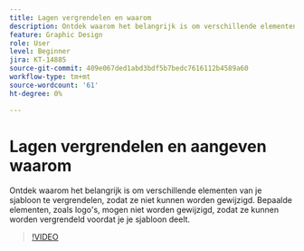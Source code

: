 ```yaml
---
title: Lagen vergrendelen en waarom
description: Ontdek waarom het belangrijk is om verschillende elementen van je sjabloon te vergrendelen, zodat ze niet kunnen worden gewijzigd
feature: Graphic Design
role: User
level: Beginner
jira: KT-14885
source-git-commit: 409e067ded1abd3bdf5b7bedc7616112b4589a60
workflow-type: tm+mt
source-wordcount: '61'
ht-degree: 0%

---
```


# Lagen vergrendelen en aangeven waarom

Ontdek waarom het belangrijk is om verschillende elementen van je sjabloon te vergrendelen, zodat ze niet kunnen worden gewijzigd. Bepaalde elementen, zoals logo&#39;s, mogen niet worden gewijzigd, zodat ze kunnen worden vergrendeld voordat je je sjabloon deelt.

>[!VIDEO](https://video.tv.adobe.com/v/3427095?quality=12&learn=on&hidetitle=true)
